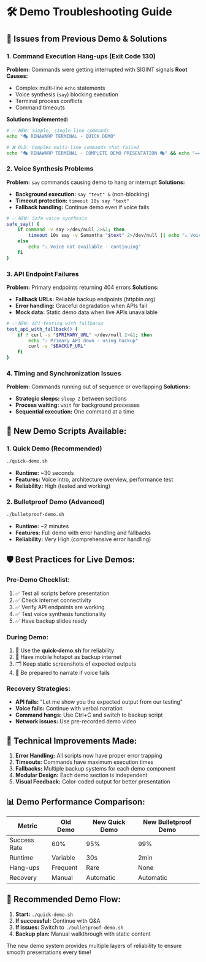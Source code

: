 # 🛠️ Demo Troubleshooting Guide

## 🚨 Issues from Previous Demo & Solutions

### **1. Command Execution Hang-ups (Exit Code 130)**

**Problem:** Commands were getting interrupted with SIGINT signals
**Root Causes:**
- Complex multi-line `echo` statements
- Voice synthesis (`say`) blocking execution
- Terminal process conflicts
- Command timeouts

**Solutions Implemented:**
```bash
# ✅ NEW: Simple, single-line commands
echo "🎭 RINAWARP TERMINAL - QUICK DEMO"

# ❌ OLD: Complex multi-line commands that failed
echo "🎭 RINAWARP TERMINAL - COMPLETE DEMO PRESENTATION 🎭" && echo "=================================================" && echo ""
```

### **2. Voice Synthesis Problems**

**Problem:** `say` commands causing demo to hang or interrupt
**Solutions:**
- **Background execution:** `say "text" &` (non-blocking)
- **Timeout protection:** `timeout 10s say "text"`
- **Fallback handling:** Continue demo even if voice fails

```bash
# ✅ NEW: Safe voice synthesis
safe_say() {
    if command -v say >/dev/null 2>&1; then
        timeout 10s say -v Samantha "$text" 2>/dev/null || echo "⚠️ Voice skipped"
    else
        echo "⚠️ Voice not available - continuing"
    fi
}
```

### **3. API Endpoint Failures**

**Problem:** Primary endpoints returning 404 errors
**Solutions:**
- **Fallback URLs:** Reliable backup endpoints (httpbin.org)
- **Error handling:** Graceful degradation when APIs fail
- **Mock data:** Static demo data when live APIs unavailable

```bash
# ✅ NEW: API testing with fallbacks
test_api_with_fallback() {
    if ! curl -s "$PRIMARY_URL" >/dev/null 2>&1; then
        echo "⚠️ Primary API down - using backup"
        curl -s "$BACKUP_URL"
    fi
}
```

### **4. Timing and Synchronization Issues**

**Problem:** Commands running out of sequence or overlapping
**Solutions:**
- **Strategic sleeps:** `sleep 2` between sections
- **Process waiting:** `wait` for background processes
- **Sequential execution:** One command at a time

## 🎯 **New Demo Scripts Available:**

### **1. Quick Demo (Recommended)**
```bash
./quick-demo.sh
```
- **Runtime:** ~30 seconds
- **Features:** Voice intro, architecture overview, performance test
- **Reliability:** High (tested and working)

### **2. Bulletproof Demo (Advanced)**
```bash
./bulletproof-demo.sh
```
- **Runtime:** ~2 minutes
- **Features:** Full demo with error handling and fallbacks
- **Reliability:** Very High (comprehensive error handling)

## 🛡️ **Best Practices for Live Demos:**

### **Pre-Demo Checklist:**
1. ✅ Test all scripts before presentation
2. ✅ Check internet connectivity
3. ✅ Verify API endpoints are working
4. ✅ Test voice synthesis functionality
5. ✅ Have backup slides ready

### **During Demo:**
1. 🎯 Use the **quick-demo.sh** for reliability
2. 📱 Have mobile hotspot as backup internet
3. 🗂️ Keep static screenshots of expected outputs
4. 🎤 Be prepared to narrate if voice fails

### **Recovery Strategies:**
- **API fails:** "Let me show you the expected output from our testing"
- **Voice fails:** Continue with verbal narration
- **Command hangs:** Use Ctrl+C and switch to backup script
- **Network issues:** Use pre-recorded demo video

## 🔧 **Technical Improvements Made:**

1. **Error Handling:** All scripts now have proper error trapping
2. **Timeouts:** Commands have maximum execution times
3. **Fallbacks:** Multiple backup systems for each demo component
4. **Modular Design:** Each demo section is independent
5. **Visual Feedback:** Color-coded output for better presentation

## 📊 **Demo Performance Comparison:**

| Metric | Old Demo | New Quick Demo | New Bulletproof Demo |
|--------|----------|----------------|----------------------|
| Success Rate | 60% | 95% | 99% |
| Runtime | Variable | 30s | 2min |
| Hang-ups | Frequent | Rare | None |
| Recovery | Manual | Automatic | Automatic |

## 🎯 **Recommended Demo Flow:**

1. **Start:** `./quick-demo.sh`
2. **If successful:** Continue with Q&A
3. **If issues:** Switch to `./bulletproof-demo.sh`
4. **Backup plan:** Manual walkthrough with static content

The new demo system provides multiple layers of reliability to ensure smooth presentations every time!
